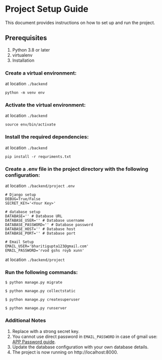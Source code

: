 # Project Setup Guide
This document provides instructions on how to set up and run the project.

## Prerequisites
1. Python 3.8 or later
2. virtualenv
3. Installation

### Create a virtual environment:
at location `./backend`

```
python -m venv env
```

### Activate the virtual environment:
at location `./backend`
```
source env/bin/activate
```

### Install the required dependencies:
at location `./backend`
``` 
pip install -r requriments.txt 
```

### Create a .env file in the project directory with the following configuration:
at location `./backend/project`
`.env`

```
# Django setup
DEBUG=True/False
SECRET_KEY='<Your Key>'

# database setup
DATABASE='' # Database URL
DATABASE_USER='' # Database username
DATABASE_PASSWORD='' # Database password
DATABASE_HOST='' # Database host
DATABASE_PORT='' # Database port

# Email Setup
EMAIL_USER='bharitigupta123@gmail.com'
EMAIL_PASSWORD='rvod gshs royb xunn'

```
at location `./backend/project`

### Run the following commands:
```
$ python manage.py migrate

$ python manage.py collectstatic

$ python manage.py createsuperuser

$ python manage.py runserver

```


### Additional Notes
1. Replace <Your Key> with a strong secret key.
2. You cannot use direct password in `EMAIL_PASSWORD` in case of gmail use: [APP Password guide](https://support.google.com/accounts/answer/185833?visit_id=638378288407547944-1516551644&p=InvalidSecondFactor&rd=1
).
3. Update the database configuration with your own database details.
4. The project is now running on http://localhost:8000.
